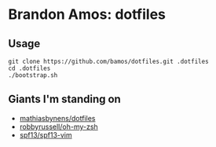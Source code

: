 # Brandon Amos: dotfiles

## Usage

    git clone https://github.com/bamos/dotfiles.git .dotfiles
    cd .dotfiles
    ./bootstrap.sh

## Giants I'm standing on
 + [mathiasbynens/dotfiles](http://github.com/mathiasbynens/dotfiles)
 + [robbyrussell/oh-my-zsh](http://github.com/robbyrussell/oh-my-zsh)
 + [spf13/spf13-vim](http://github.com/spf13/spf13-vim)
